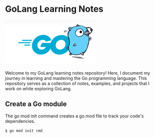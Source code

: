 # GoLang Learning Notes

![GoLang Logo](https://github.com/ken1009us/go-practice/blob/main/doc/logo.png)

Welcome to my GoLang learning notes repository! Here, I document my journey in learning and mastering the Go programming language. This repository serves as a collection of notes, examples, and projects that I work on while exploring GoLang.

## Create a Go module

The go mod init command creates a go.mod file to track your code's dependencies.

```bash
$ go mod init cmd
```